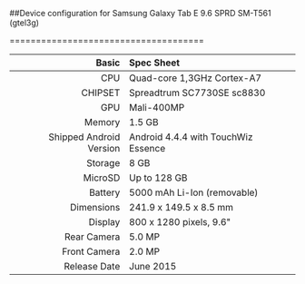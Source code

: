 ##Device configuration for Samsung Galaxy Tab E 9.6 SPRD SM-T561 (gtel3g)

=====================================

Basic   | Spec Sheet
-------:|:-------------------------
CPU     | Quad-core 1,3GHz Cortex-A7
CHIPSET | Spreadtrum SC7730SE sc8830
GPU     | Mali-400MP
Memory  | 1.5 GB
Shipped Android Version | Android 4.4.4 with TouchWiz Essence
Storage | 8 GB
MicroSD | Up to 128 GB
Battery | 5000 mAh Li-Ion (removable)
Dimensions | 241.9 x 149.5 x 8.5 mm
Display | 800 x 1280 pixels, 9.6"
Rear Camera  | 5.0 MP
Front Camera | 2.0 MP
Release Date | June 2015